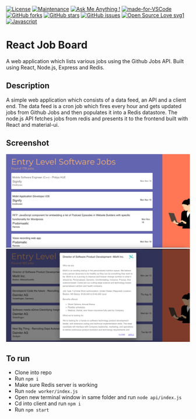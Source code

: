[![License](https://img.shields.io/badge/License-Apache%202.0-blue.svg)](https://opensource.org/licenses/Apache-2.0)
[![Maintenance](https://img.shields.io/badge/Maintained%3F-yes-green.svg)](https://GitHub.com/Naereen/StrapDown.js/graphs/commit-activity)
[![Ask Me Anything !](https://img.shields.io/badge/Ask%20me-anything-1abc9c.svg)](https://GitHub.com/Naereen/ama)
[![made-for-VSCode](https://img.shields.io/badge/Made%20for-VSCode-1f425f.svg)](https://code.visualstudio.com/)
[![GitHub forks](https://img.shields.io/github/forks/saswatamcode/react_job_board.svg?style=social&label=Fork&maxAge=2592000)](https://GitHub.com/saswatamcode/react_job_board/network/)
[![GitHub stars](https://img.shields.io/github/stars/saswatamcode/react_job_board.svg?style=social&label=Star&maxAge=2592000)](https://GitHub.com/saswatamcode/react_job_board/stargazers/)
[![GitHub issues](https://img.shields.io/github/issues/saswatamcode/react_job_board.svg)](https://GitHub.com/saswatamcode/react_job_board/issues/)
[![Open Source Love svg1](https://badges.frapsoft.com/os/v1/open-source.svg?v=103)](https://github.com/ellerbrock/open-source-badges/)
[![Javascript](https://badges.frapsoft.com/javascript/code/javascript.svg?v=101)](https://github.com/ellerbrock/javascript-badges/)



# React Job Board
A web application which lists various jobs using the Github Jobs API. Built using React, Node.js, Express and Redis.

## Description
A simple web application which consists of a data feed, an API and a client end. The data feed is a cron job which fires every hour and gets updated jobs from Github Jobs and then populates it into a Redis datastore. The node.js API fetches jobs from redis and presents it to the frontend built with React and material-ui.

## Screenshot
![Screenshot-1!](screenshots/Screenshot-1.png) ![Screenshot-2!](screenshots/Screenshot-2.png)


## To run
- Clone into repo
- Run `npm i`
- Make sure Redis server is working
- Run `node worker/index.js`
- Open new terminal window in same folder and run `node api/index.js`
- Cd into client and run `npm i`
- Run `npm start`


